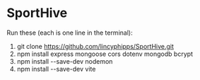 # SportHive
Run these (each is one line in the terminal):
1. git clone  https://github.com/lincyphipps/SportHive.git
2. npm install express mongoose cors dotenv mongodb bcrypt
3. npm install --save-dev nodemon
4. npm install --save-dev vite

